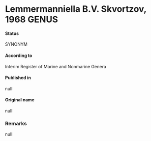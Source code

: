 Lemmermanniella B.V. Skvortzov, 1968 GENUS
=======

#### Status
SYNONYM

#### According to
Interim Register of Marine and Nonmarine Genera

#### Published in
null

#### Original name
null

### Remarks
null